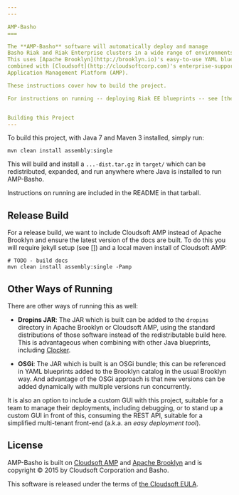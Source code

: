 ```yaml
---
---

AMP-Basho
===

The **AMP-Basho** software will automatically deploy and manage 
Basho Riak and Riak Enterprise clusters in a wide range of environments.
This uses [Apache Brooklyn](http://brooklyn.io)'s easy-to-use YAML blueprinting approach,
combined with [Cloudsoft](http://cloudsoftcorp.com)'s enterprise-supported 
Application Management Platform (AMP).

These instructions cover how to build the project.

For instructions on running -- deploying Riak EE blueprints -- see [the distro's README](src/main/assembly/files/README.md).


Building this Project
---
```


To build this project, with Java 7 and Maven 3 installed, simply run:

    mvn clean install assembly:single
    
This will build and install a `...-dist.tar.gz` in `target/` which can be redistributed, 
expanded, and run anywhere where Java is installed to run AMP-Basho.

Instructions on running are included in the README in that tarball.


Release Build
---

For a release build, we want to include Cloudsoft AMP instead of Apache Brooklyn
and ensure the latest version of the docs are built.  To do this
you will require jekyll setup (see []) and a local maven install of Cloudsoft AMP:

    # TODO - build docs
    mvn clean install assembly:single -Pamp


Other Ways of Running
---

There are other ways of running this as well:

* **Dropins JAR**: The JAR which is built can be added to the `dropins` directory in Apache Brooklyn or Cloudsoft AMP,
  using the standard distributions of those software instead of the redistributable build here.
  This is advantageous when combining with other Java blueprints, including [Clocker](http://clocker.io).

* **OSGi**: The JAR which is built is an OSGi bundle; this can be referenced in YAML blueprints 
  added to the Brooklyn catalog in the usual Brooklyn way. And advantage of the OSGi approach
  is that new versions can be added dynamically with multiple versions run concurrently.

It is also an option to include a custom GUI with this project, 
suitable for a team to manage their deployments, including debugging,
or to stand up a custom GUI in front of this, consuming the REST API, 
suitable for a simplified multi-tenant front-end (a.k.a. an *easy deployment tool*).


License
---

AMP-Basho is built on [Cloudsoft AMP](http://www.cloudsoftcorp.com) and [Apache Brooklyn](http://brooklyn.io)
and is copyright &copy; 2015 by Cloudsoft Corporation and Basho.

This software is released under the terms of [the Cloudsoft EULA](LICENSE.md).
